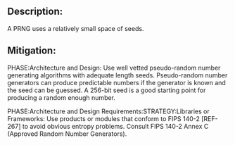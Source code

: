 ## Description:

A PRNG uses a relatively small space of seeds.



## Mitigation:


PHASE:Architecture and Design:
Use well vetted pseudo-random number generating algorithms with adequate length seeds. Pseudo-random number generators can produce predictable numbers if the generator is known and the seed can be guessed. A 256-bit seed is a good starting point for producing a random enough number.

PHASE:Architecture and Design Requirements:STRATEGY:Libraries or Frameworks:
Use products or modules that conform to FIPS 140-2 [REF-267] to avoid obvious entropy problems. Consult FIPS 140-2 Annex C (Approved Random Number Generators).

